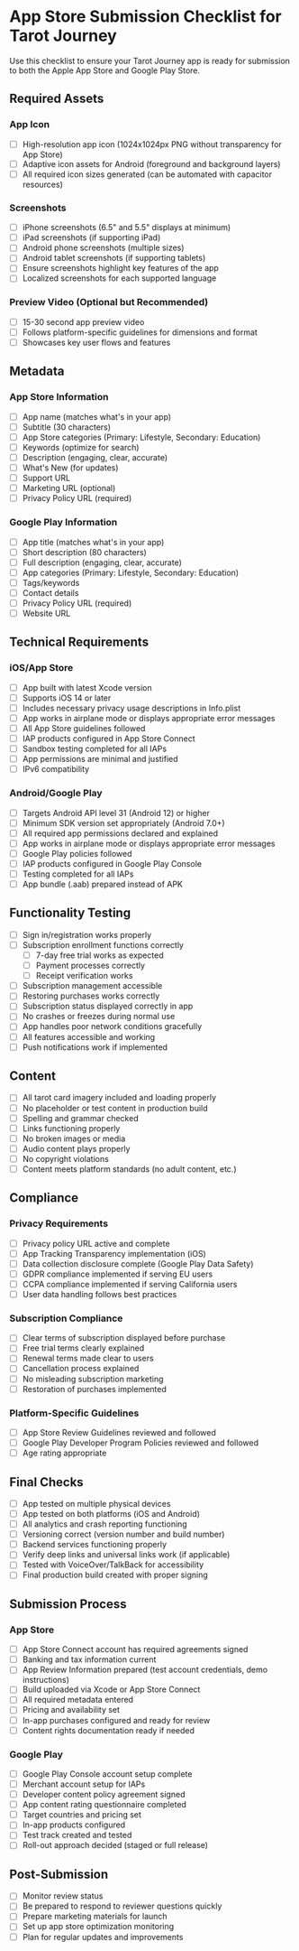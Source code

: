 # App Store Submission Checklist for Tarot Journey

Use this checklist to ensure your Tarot Journey app is ready for submission to both the Apple App Store and Google Play Store.

## Required Assets

### App Icon
- [ ] High-resolution app icon (1024x1024px PNG without transparency for App Store)
- [ ] Adaptive icon assets for Android (foreground and background layers)
- [ ] All required icon sizes generated (can be automated with capacitor resources)

### Screenshots
- [ ] iPhone screenshots (6.5" and 5.5" displays at minimum)
- [ ] iPad screenshots (if supporting iPad)
- [ ] Android phone screenshots (multiple sizes)
- [ ] Android tablet screenshots (if supporting tablets)
- [ ] Ensure screenshots highlight key features of the app
- [ ] Localized screenshots for each supported language

### Preview Video (Optional but Recommended)
- [ ] 15-30 second app preview video
- [ ] Follows platform-specific guidelines for dimensions and format
- [ ] Showcases key user flows and features

## Metadata

### App Store Information
- [ ] App name (matches what's in your app)
- [ ] Subtitle (30 characters)
- [ ] App Store categories (Primary: Lifestyle, Secondary: Education)
- [ ] Keywords (optimize for search)
- [ ] Description (engaging, clear, accurate)
- [ ] What's New (for updates)
- [ ] Support URL
- [ ] Marketing URL (optional)
- [ ] Privacy Policy URL (required)

### Google Play Information
- [ ] App title (matches what's in your app)
- [ ] Short description (80 characters)
- [ ] Full description (engaging, clear, accurate)
- [ ] App categories (Primary: Lifestyle, Secondary: Education)
- [ ] Tags/keywords
- [ ] Contact details
- [ ] Privacy Policy URL (required)
- [ ] Website URL

## Technical Requirements

### iOS/App Store
- [ ] App built with latest Xcode version
- [ ] Supports iOS 14 or later
- [ ] Includes necessary privacy usage descriptions in Info.plist
- [ ] App works in airplane mode or displays appropriate error messages
- [ ] All App Store guidelines followed
- [ ] IAP products configured in App Store Connect
- [ ] Sandbox testing completed for all IAPs
- [ ] App permissions are minimal and justified
- [ ] IPv6 compatibility

### Android/Google Play
- [ ] Targets Android API level 31 (Android 12) or higher
- [ ] Minimum SDK version set appropriately (Android 7.0+)
- [ ] All required app permissions declared and explained
- [ ] App works in airplane mode or displays appropriate error messages
- [ ] Google Play policies followed
- [ ] IAP products configured in Google Play Console
- [ ] Testing completed for all IAPs
- [ ] App bundle (.aab) prepared instead of APK

## Functionality Testing

- [ ] Sign in/registration works properly
- [ ] Subscription enrollment functions correctly
  - [ ] 7-day free trial works as expected
  - [ ] Payment processes correctly
  - [ ] Receipt verification works
- [ ] Subscription management accessible
- [ ] Restoring purchases works correctly
- [ ] Subscription status displayed correctly in app
- [ ] No crashes or freezes during normal use
- [ ] App handles poor network conditions gracefully
- [ ] All features accessible and working
- [ ] Push notifications work if implemented

## Content

- [ ] All tarot card imagery included and loading properly
- [ ] No placeholder or test content in production build
- [ ] Spelling and grammar checked
- [ ] Links functioning properly
- [ ] No broken images or media
- [ ] Audio content plays properly
- [ ] No copyright violations
- [ ] Content meets platform standards (no adult content, etc.)

## Compliance

### Privacy Requirements
- [ ] Privacy policy URL active and complete
- [ ] App Tracking Transparency implementation (iOS)
- [ ] Data collection disclosure complete (Google Play Data Safety)
- [ ] GDPR compliance implemented if serving EU users
- [ ] CCPA compliance implemented if serving California users
- [ ] User data handling follows best practices

### Subscription Compliance
- [ ] Clear terms of subscription displayed before purchase
- [ ] Free trial terms clearly explained
- [ ] Renewal terms made clear to users
- [ ] Cancellation process explained
- [ ] No misleading subscription marketing
- [ ] Restoration of purchases implemented

### Platform-Specific Guidelines
- [ ] App Store Review Guidelines reviewed and followed
- [ ] Google Play Developer Program Policies reviewed and followed
- [ ] Age rating appropriate

## Final Checks

- [ ] App tested on multiple physical devices
- [ ] App tested on both platforms (iOS and Android)
- [ ] All analytics and crash reporting functioning
- [ ] Versioning correct (version number and build number)
- [ ] Backend services functioning properly
- [ ] Verify deep links and universal links work (if applicable)
- [ ] Tested with VoiceOver/TalkBack for accessibility
- [ ] Final production build created with proper signing

## Submission Process

### App Store
- [ ] App Store Connect account has required agreements signed
- [ ] Banking and tax information current
- [ ] App Review Information prepared (test account credentials, demo instructions)
- [ ] Build uploaded via Xcode or App Store Connect
- [ ] All required metadata entered
- [ ] Pricing and availability set
- [ ] In-app purchases configured and ready for review
- [ ] Content rights documentation ready if needed

### Google Play
- [ ] Google Play Console account setup complete
- [ ] Merchant account setup for IAPs
- [ ] Developer content policy agreement signed
- [ ] App content rating questionnaire completed
- [ ] Target countries and pricing set
- [ ] In-app products configured 
- [ ] Test track created and tested
- [ ] Roll-out approach decided (staged or full release)

## Post-Submission

- [ ] Monitor review status
- [ ] Be prepared to respond to reviewer questions quickly
- [ ] Prepare marketing materials for launch
- [ ] Set up app store optimization monitoring
- [ ] Plan for regular updates and improvements